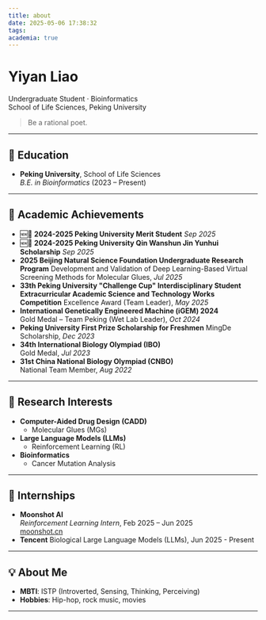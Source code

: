 ```yaml
---
title: about
date: 2025-05-06 17:38:32
tags:
academia: true
---
```


# **Yiyan Liao**

Undergraduate Student · Bioinformatics  
School of Life Sciences, Peking University

> Be a rational poet.

---

## 🧬 Education

- **Peking University**, School of Life Sciences  
  *B.E. in Bioinformatics* (2023 – Present)

---

## 🏅 Academic Achievements
- 🆕🎉 **2024-2025 Peking University Merit Student**
  *Sep 2025*
- 🆕🎉 **2024-2025 Peking University Qin Wanshun Jin Yunhui Scholarship**
  *Sep 2025*
- **2025 Beijing Natural Science Foundation Undergraduate Research Program**
  Development and Validation of Deep Learning-Based Virtual Screening Methods for Molecular Glues, *Jul 2025*
- **33th Peking University "Challenge Cup" Interdisciplinary Student Extracurricular Academic Science and Technology Works Competition**
  Excellence Award (Team Leader), *May 2025*
- **International Genetically Engineered Machine (iGEM) 2024**  
  Gold Medal – Team Peking (Wet Lab Leader), *Oct 2024*
- **Peking University First Prize Scholarship for Freshmen**
   MingDe Scholarship, *Dec 2023*
- **34th International Biology Olympiad (IBO)**  
  Gold Medal, *Jul 2023*
- **31st China National Biology Olympiad (CNBO)**  
  National Team Member, *Aug 2022*

---

## 🔬 Research Interests

- **Computer-Aided Drug Design (CADD)**
  - Molecular Glues (MGs)
- **Large Language Models (LLMs)**
  - Reinforcement Learning (RL)
- **Bioinformatics**
  - Cancer Mutation Analysis

---

## 💼 Internships

- **Moonshot AI**  
  *Reinforcement Learning Intern*, Feb 2025 – Jun 2025  
  [moonshot.cn](https://www.moonshot.cn)
- **Tencent**
  Biological Large Language Models (LLMs), Jun 2025 - Present

---

## 💡 About Me

- **MBTI**: ISTP (Introverted, Sensing, Thinking, Perceiving)
- **Hobbies**: Hip-hop, rock music, movies

---


